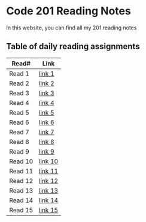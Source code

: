 # Code 201 Reading Notes

In this website, you can find all my 201 reading notes

## Table of daily reading assignments

Read#    |  Link
-----------|--------------
Read 1     |  [link 1](https://roukiasalahi.github.io/reading-notes/class01)
Read 2     |  [link 2](https://roukiasalahi.github.io/reading-notes/class02)
Read 3     |  [link 3](https://roukiasalahi.github.io/reading-notes/class03)
Read 4     |  [link 4](https://roukiasalahi.github.io/reading-notes/class04)
Read 5     |  [link 5](https://roukiasalahi.github.io/reading-notes/class05)
Read 6     |  [link 6]()
Read 7     |  [link 7]()
Read 8     |  [link 8]()
Read 9     |  [link 9]()
Read 10    |  [link 10]()
Read 11    |  [link 11]()
Read 12    |  [link 12]()
Read 13    |  [link 13]()
Read 14    |  [link 14]()
Read 15    |  [link 15]()